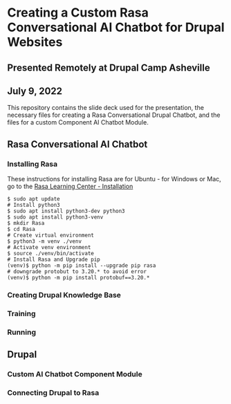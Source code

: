 # Creating a Custom Rasa Conversational AI Chatbot for Drupal Websites

## Presented Remotely at Drupal Camp Asheville
## July 9, 2022 

This repository contains the slide deck used for the presentation, the necessary files for creating a Rasa Conversational Drupal Chatbot, and the files for a custom Component AI Chatbot Module.

## Rasa Conversational AI Chatbot
### Installing Rasa
These instructions for installing Rasa are for Ubuntu - for Windows or Mac, go to the [Rasa Learning Center - Installation](https://learning.rasa.com/installation/)

```
$ sudo apt update
# Install python3
$ sudo apt install python3-dev python3
$ sudo apt install python3-venv
$ mkdir Rasa
$ cd Rasa
# Create virtual environment
$ python3 -m venv ./venv
# Activate venv environment
$ source ./venv/bin/activate
# Install Rasa and Upgrade pip
(venv)$ python -m pip install --upgrade pip rasa
# downgrade protobut to 3.20.* to avoid error
(venv)$ python -m pip install protobuf==3.20.*
```

### Creating Drupal Knowledge Base


### Training 


### Running 


## Drupal
### Custom AI Chatbot Component Module

### Connecting Drupal to Rasa